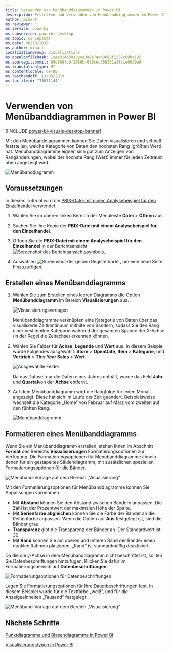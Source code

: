 ```yaml
---
title: Verwenden von Menübanddiagrammen in Power BI
description: Erstellen und Verwenden von Menübanddiagrammen im Power BI Desktop
author: mihart
ms.reviewer: ''
ms.service: powerbi
ms.subservice: powerbi-desktop
ms.topic: conceptual
ms.date: 06/10/2019
ms.author: mihart
LocalizationGroup: Visualizations
ms.openlocfilehash: 1cee814b5013ece3a847aeb3660f1257c69be125
ms.sourcegitcommit: 64c860fcbf2969bf089cec358331a1fc1e0d39a8
ms.translationtype: HT
ms.contentlocale: de-DE
ms.lasthandoff: 11/09/2019
ms.locfileid: "73871144"
---
```

# <a name="use-ribbon-charts-in-power-bi"></a>Verwenden von Menübanddiagrammen in Power BI

[!INCLUDE [power-bi-visuals-desktop-banner](../includes/power-bi-visuals-desktop-banner.md)]

Mit den Menübanddiagrammen können Sie Daten visualisieren und schnell feststellen, welche Kategorie von Daten den höchsten Rang (größten Wert) hat. Menübanddiagramme eignen sich gut zum Anzeigen von Rangänderungen, wobei der höchste Rang (Wert) immer für jeden Zeitraum oben angezeigt wird. 

![Menübanddiagramm](media/desktop-ribbon-charts/ribbon-charts-01.png)

## <a name="prerequisites"></a>Voraussetzungen

In diesem Tutorial wird die [PBIX-Datei mit einem Analysebeispiel für den Einzelhandel](https://download.microsoft.com/download/9/6/D/96DDC2FF-2568-491D-AAFA-AFDD6F763AE3/Retail%20Analysis%20Sample%20PBIX.pbix) verwendet.

1. Wählen Sie im oberen linken Bereich der Menüleiste **Datei** > **Öffnen** aus.
   
2. Suchen Sie Ihre Kopie der **PBIX-Datei mit einem Analysebeispiel für den Einzelhandel**.

1. Öffnen Sie die **PBIX-Datei mit einem Analysebeispiel für den Einzelhandel** in der Berichtsansicht ![Screenshot des Berichtsansichtssymbols.](media/power-bi-visualization-kpi/power-bi-report-view.png).

1. Auswählen ![Screenshot der gelben Registerkarte.,](media/power-bi-visualization-kpi/power-bi-yellow-tab.png) um eine neue Seite hinzuzufügen.

## <a name="create-a-ribbon-chart"></a>Erstellen eines Menübanddiagramms

1. Wählen Sie zum Erstellen eines leeren Diagramms die Option **Menübanddiagramm** im Bereich **Visualisierungen** aus.

    ![Visualisierungsvorlagen](media/desktop-ribbon-charts/power-bi-template.png)

    Menübanddiagramme verknüpfen eine Kategorie von Daten über das visualisierte Zeitkontinuum mithilfe von Bändern, sodass Sie den Rang einer bestimmten Kategorie während der gesamten Spanne der X-Achse (in der Regel die Zeitachse) erkennen können.

2. Wählen Sie Felder für **Achse**, **Legende** und **Wert** aus.  In diesem Beispiel wurde Folgendes ausgewählt: **Store** > **OpenDate**, **Item** > **Kategorie**, und **Vertrieb** > **This Year Sales** > **Wert**.  

    ![Ausgewählte Felder](media/desktop-ribbon-charts/power-bi-ribbon-values.png)

    Da das Dataset nur die Daten eines Jahres enthält, wurde das Feld **Jahr** und **Quartal**von der **Achse** entfernt.

3. Auf dem Menübanddiagramm wird die Rangfolge für jeden Monat angezeigt. Diese hat sich im Laufe der Zeit geändert. Beispielsweise wechselt die Kategorie „Home“ von Februar auf März vom zweiten auf den fünften Rang.

    ![Menübanddiagramm](media/desktop-ribbon-charts/power-bi-ribbon.png)

## <a name="format-a-ribbon-chart"></a>Formatieren eines Menübanddiagramms
Wenn Sie ein Menübanddiagramm erstellen, stehen Ihnen im Abschnitt **Format** des Bereichs **Visualisierungen** Formatierungsoptionen zur Verfügung. Die Formatierungsoptionen für Menübanddiagramme ähneln denen für ein gestapeltes Säulendiagramm, mit zusätzlichen speziellen Formatierungsoptionen für die Bänder.

![Menüband-Vorlage auf dem Bereich „Visualisierung“](media/desktop-ribbon-charts/power-bi-format-ribbon.png)

Mit den Formatierungsoptionen für Menübanddiagramme können Sie Anpassungen vornehmen.

* Mit **Abstand** können Sie den Abstand zwischen Bändern anpassen. Die Zahl ist der Prozentwert der maximalen Höhe der Spalte.
* Mit **Serienfarbe abgleichen** können Sie die Farbe der Bänder an die Reihenfarbe anpassen. Wenn die Option auf **Aus** festgelegt ist, sind die Bänder grau.
* **Transparenz** gibt die Transparenz der Bänder an. Der Standardwert ist 30.
* Mit **Rand** können Sie am oberen und unteren Rand der Bänder einen dunklen Rahmen platzieren. „Rand“ ist standardmäßig deaktiviert.

Da die die y-Achse in dem Menübanddiagramm nicht beschriftet ist, sollten Sie Datenbeschriftungen hinzufügen. Klicken Sie dafür im Formatierungsbereich auf **Datenbeschriftungen**. 

![Formatierungsoptionen für Datenbeschriftungen](media/desktop-ribbon-charts/power-bi-labels.png)

Legen Sie Formatierungsoptionen für Ihre Datenbeschriftungen fest. In diesem Beispiel wurde für die Textfarbe „weiß“, und für die Anzeigeeinheiten „Tausend“ festgelegt.

![Menüband-Vorlage auf dem Bereich „Visualisierung“](media/desktop-ribbon-charts/power-bi-data-labels.png)

## <a name="next-steps"></a>Nächste Schritte

[Punktdiagramme und Blasendiagramme in Power BI](power-bi-visualization-scatter.md)

[Visualisierungstypen in Power BI](power-bi-visualization-types-for-reports-and-q-and-a.md)
